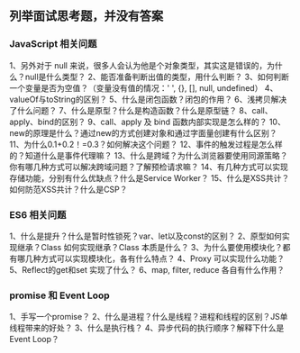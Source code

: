 ## 列举面试思考题，并没有答案

### JavaScript 相关问题
1、另外对于 null 来说，很多人会认为他是个对象类型，其实这是错误的，为什么？null是什么类型？
2、能否准备判断出值的类型，用什么判断？
3、如何判断一个变量是否为空值？（变量没有值的情况：' ', {}, [], null, undefined）
4、valueOf与toString的区别？
5、什么是闭包函数？闭包的作用？
6、浅拷贝解决了什么问题？
7、什么是原型？什么是构造函数？什么是原型链？
8、call、apply、bind的区别？
9、call、apply 及 bind 函数内部实现是怎么样的？
10、new的原理是什么？通过new的方式创建对象和通过字面量创建有什么区别？
11、为什么0.1+0.2！=0.3？如何解决这个问题？
12、事件的触发过程是怎么样的？知道什么是事件代理嘛？
13、什么是跨域？为什么浏览器要使用同源策略？你有哪几种方式可以解决跨域问题？了解预检请求嘛？
14、有几种方式可以实现存储功能，分别有什么优缺点？什么是Service Worker？
15、什么是XSS共计？如何防范XSS共计？什么是CSP？

### ES6 相关问题
1、什么是提升？什么是暂时性锁死？var、let以及const的区别？
2、原型如何实现继承？Class 如何实现继承？Class 本质是什么？
3、为什么要使用模块化？都有哪几种方式可以实现模块化，各有什么特点？
4、Proxy 可以实现什么功能？
5、Reflect的get和set 实现了什么？
6、map, filter, reduce 各自有什么作用？

### promise 和 Event Loop
1、手写一个promise？
2、什么是进程？什么是线程？进程和线程的区别？JS单线程带来的好处？
3、什么是执行栈？
4、异步代码的执行顺序？解释下什么是Event Loop？
